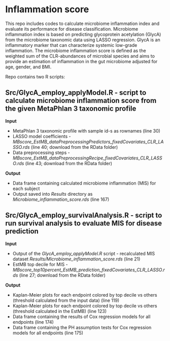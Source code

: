 # Inflammation score

This repo includes codes to calculate microbiome inflammation index and evaluate its performance for disease classification. Microbiome inflammation index is based on predicting glycoprotein acetylation (GlycA) from the microbiome taxonomic data using LASSO regression. GlycA is an inflammatory marker that can characterize systemic low-grade inflammation. The microbiome inflammation score is defined as the weighted sum of the CLR-abundances of microbial species and aims to provide an estimation of inflammation in the gut microbiome adjusted for age, gender, and BMI. 

Repo contains two R scripts:

## Src/GlycA_employ_applyModel.R - script to calculate microbiome inflammation score from the given MetaPhlan 3 taxonomic profile

**Input**
- MetaPhlan 3 taxonomic profile with sample id-s as rownames (line 30)
- LASSO model coefficients - *MBscore_EstMB_dataPreprocessingPredictors_fixedCovariates_CLR_LASSO.rds* (line 40; download from the RData folder)
- Data preprocessing steps - *MBscore_EstMB_dataPreprocessingRecipe_fixedCovariates_CLR_LASSO.rds* (line 43; download from the RData folder)

**Output**
- Data frame containing calculated microbiome inflammation (MIS) for each subject
- Output saved into *Results* directory as *Microbiome_inflammation_score.rds* (line 167)
  
## Src/GlycA_employ_survivalAnalysis.R - script to run survival analysis to evaluate MIS for disease prediction

**Input**
- Output of the *GlycA_employ_applyModel.R* script - recalculated MIS dataset *Results/Microbiome_inflammation_score.rds* (line 21)
- EstMB top decile for MIS - *MBscore_top10percent_EstMB_prediction_fixedCovariates_CLR_LASSO.rds* (line 27; download from the RData folder)

**Output**
- Kaplan-Meier plots for each endpoint colored by top decile vs others (threshold calculated from the input data) (line 119)
- Kaplan-Meier plots for each endpoint colored by top decile vs others (threshold calculated in the EstMB) (line 123)
- Data frame containing the results of Cox regression models for all endpoints (line 174)
- Data frame containing the PH assumption tests for Cox regression models for all endpoints (line 175)
